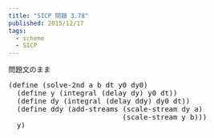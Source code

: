 ```yaml
---
title: "SICP 問題 3.78"
published: 2015/12/17
tags:
  - scheme
  - SICP
---
```


<p>問題文のまま</p>

<pre class="code lang-scheme" data-lang="scheme" data-unlink><span class="synSpecial">(</span><span class="synStatement">define</span> <span class="synSpecial">(</span>solve-2nd a b dt y0 dy0<span class="synSpecial">)</span>
  <span class="synSpecial">(</span><span class="synStatement">define</span> y <span class="synSpecial">(</span>integral <span class="synSpecial">(</span><span class="synStatement">delay</span> dy<span class="synSpecial">)</span> y0 dt<span class="synSpecial">))</span>
  <span class="synSpecial">(</span><span class="synStatement">define</span> dy <span class="synSpecial">(</span>integral <span class="synSpecial">(</span><span class="synStatement">delay</span> ddy<span class="synSpecial">)</span> dy0 dt<span class="synSpecial">))</span>
  <span class="synSpecial">(</span><span class="synStatement">define</span> ddy <span class="synSpecial">(</span>add-streams <span class="synSpecial">(</span>scale-stream dy a<span class="synSpecial">)</span>
                           <span class="synSpecial">(</span>scale-stream y b<span class="synSpecial">)))</span>
  y<span class="synSpecial">)</span>
</pre>


